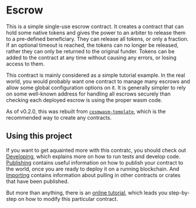 # Escrow

This is a simple single-use escrow contract. It creates a contract that can hold some
native tokens and gives the power to an arbiter to release them to a pre-defined
beneficiary. They can release all tokens, or only a fraction. If an optional
timeout is reached, the tokens can no longer be released, rather they can only
be returned to the original funder. Tokens can be added to the contract at any
time without causing any errors, or losing access to them.

This contract is mainly considered as a simple tutorial example. In the real
world, you would probably want one contract to manage many escrows and allow
some global configuration options on it. It is generally simpler to rely on
some well-known address for handling all escrows securely than checking each
deployed escrow is using the proper wasm code.

As of v0.2.0, this was rebuilt from
[`cosmwasm-template`](https://github.com/confio/cosmwasm-template),
which is the recommended way to create any contracts.

## Using this project

If you want to get aquainted more with this contratc, you should check out
[Developing](Developing.md), which explains more on how to run tests and develop code.
[Publishing](Publishing.md) contains useful information on how to publish your contract
to the world, once you are ready to deploy it on a running blockchain. And
[Importing](Importing.md) contains information about pulling in other contracts or crates
that have been published.

But more than anything, there is an [online tutorial](https://www.cosmwasm.com/docs/getting-started/intro),
which leads you step-by-step on how to modify this particular contract.
